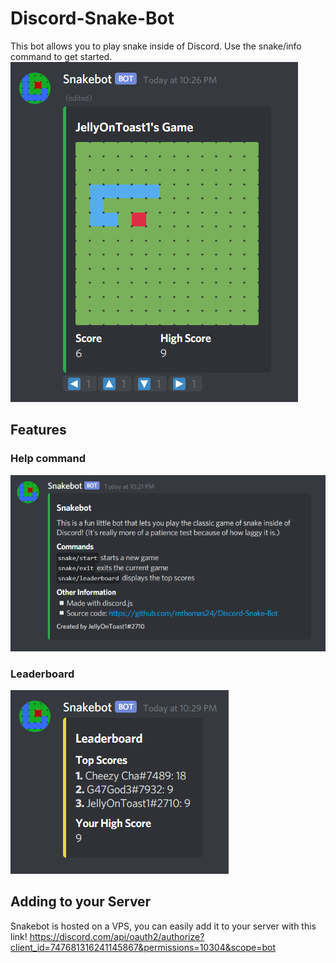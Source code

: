 # Discord-Snake-Bot
This bot allows you to play snake inside of Discord.
Use the snake/info command to get started.
![](images/game.PNG)

## Features
### Help command
![](images/help.PNG)

### Leaderboard
![](images/leaderboard.PNG)

## Adding to your Server
Snakebot is hosted on a VPS, you can easily add it to your server with this link!
https://discord.com/api/oauth2/authorize?client_id=747681316241145867&permissions=10304&scope=bot
